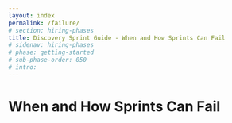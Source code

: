 ```yaml
---
layout: index
permalink: /failure/
# section: hiring-phases
title: Discovery Sprint Guide - When and How Sprints Can Fail
# sidenav: hiring-phases
# phase: getting-started
# sub-phase-order: 050
# intro: 
---
```


# When and How Sprints Can Fail
